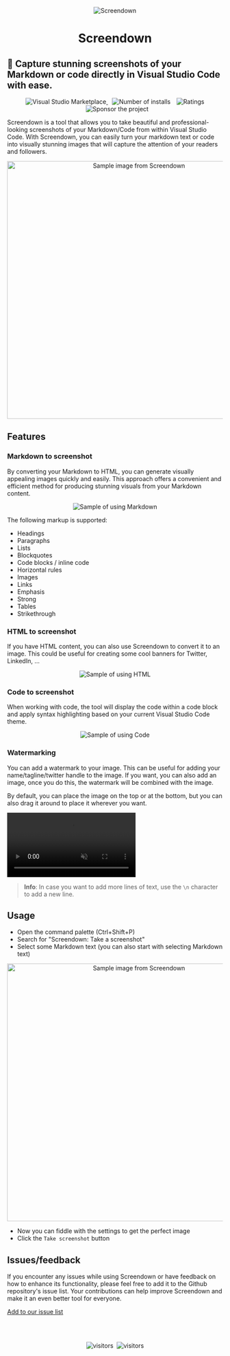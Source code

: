 <p align="center">
  <img alt="Screendown" src="assets/icon-128x128.png">
</p>

<h1 align="center">Screendown</h1>

<h2>📸 Capture stunning screenshots of your Markdown or code directly in Visual Studio Code with ease.</h2>

<p align="center">
  <a href="https://marketplace.visualstudio.com/items?itemName=eliostruyf.screendown" title="Check it out on the Visual Studio Marketplace">
    <img src="https://vsmarketplacebadges.dev/version/eliostruyf.screendown.svg" alt="Visual Studio Marketplace" style="display: inline-block" />
  </a>

  <img src="https://vsmarketplacebadges.dev/installs/eliostruyf.screendown.svg" alt="Number of installs"  style="display: inline-block;margin-left:10px" />

  <img src="https://vsmarketplacebadges.dev/rating/eliostruyf.screendown.svg" alt="Ratings" style="display: inline-block;margin-left:10px" />

  <a href="https://github.com/sponsors/estruyf" title="Become a sponsor" style="margin-left:10px">
    <img src="https://img.shields.io/github/sponsors/estruyf?color=%23CE2E7C&logo=github&style=flat" alt="Sponsor the project" style="display: inline-block" />
  </a>
</p>

Screendown is a tool that allows you to take beautiful and professional-looking screenshots of your Markdown/Code from within Visual Studio Code. With Screendown, you can easily turn your markdown text or code into visually stunning images that will capture the attention of your readers and followers.

<p align="center">
  <img alt="Sample image from Screendown" src="assets/screendown-sample.png" width="600px">
</p>

## Features

### Markdown to screenshot

By converting your Markdown to HTML, you can generate visually appealing images quickly and easily. This approach offers a convenient and efficient method for producing stunning visuals from your Markdown content.

<p align="center">
  <img alt="Sample of using Markdown" src="assets/markdown-screenshot.png">
</p>

The following markup is supported:

- Headings
- Paragraphs
- Lists
- Blockquotes
- Code blocks / inline code
- Horizontal rules
- Images
- Links
- Emphasis
- Strong
- Tables
- Strikethrough

### HTML to screenshot

If you have HTML content, you can also use Screendown to convert it to an image. This could be useful for creating some cool banners for Twitter, LinkedIn, ...

<p align="center">
  <img alt="Sample of using HTML" src="assets/html-screenshot.png">
</p>

### Code to screenshot

When working with code, the tool will display the code within a code block and apply syntax highlighting based on your current Visual Studio Code theme.

<p align="center">
  <img alt="Sample of using Code" src="assets/code-screenshot.png">
</p>

### Watermarking

You can add a watermark to your image. This can be useful for adding your name/tagline/twitter handle to the image. If you want, you can also add an image, once you do this, the watermark will be combined with the image.

By default, you can place the image on the top or at the bottom, but you can also drag it around to place it wherever you want.

<video muted playsinline>
  <source src="assets/watermarking.mp4" type="video/mp4">
</video>

> **Info**: In case you want to add more lines of text, use the `\n` character to add a new line.

## Usage

- Open the command palette (Ctrl+Shift+P)
- Search for "Screendown: Take a screenshot"
- Select some Markdown text (you can also start with selecting Markdown text)

<p align="center">
  <img alt="Sample image from Screendown" src="assets/screendown-ui.png" width="600px">
</p>

- Now you can fiddle with the settings to get the perfect image
- Click the `Take screenshot` button

## Issues/feedback

If you encounter any issues while using Screendown or have feedback on how to enhance its functionality, please feel free to add it to the Github repository's issue list. Your contributions can help improve Screendown and make it an even better tool for everyone.

[Add to our issue list](https://github.com/estruyf/screendown/issues)

<br />
<br />

<p align="center">
  <img src="https://api.visitorbadge.io/api/visitors?path=https%3A%2F%2Fgithub.com%2Festruyf%2Fscreendown&countColor=%230e131f&style=flat" alt="visitors" />&nbsp;
  <img src="https://api.visitorbadge.io/api/visitors?path=https%3A%2F%2Fgithub.com%2Festruyf%2Fscreendown%2Fusers&label=Usage&countColor=%230e131f&style=flat&readonly=true" alt="visitors" />
</p>
